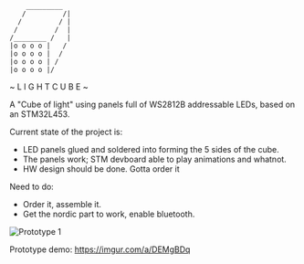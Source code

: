         _________
       /         /|
      /         / |
     /         /  |
    /________ /   |
    |o o o o |   /
    |o o o o |  /
    |o o o o | /
    |o o o o |/

~ L I G H T  C U B E ~

A "Cube of light" using panels full of WS2812B addressable LEDs, based on an STM32L453.

Current state of the project is:
 - LED panels glued and soldered into forming the 5 sides of the cube.
 - The panels work; STM devboard able to play animations and whatnot.
 - HW design should be done. Gotta order it
 
Need to do:
 - Order it, assemble it.
 - Get the nordic part to work, enable bluetooth. 

![Prototype 1](https://raw.githubusercontent.com/IsikcanYilmaz/light_cube/master/misc/proto_preview1.jpg)

Prototype demo:
https://imgur.com/a/DEMgBDq

